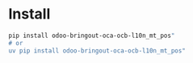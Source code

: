 # Install

```bash
pip install odoo-bringout-oca-ocb-l10n_mt_pos"
# or
uv pip install odoo-bringout-oca-ocb-l10n_mt_pos"
```
